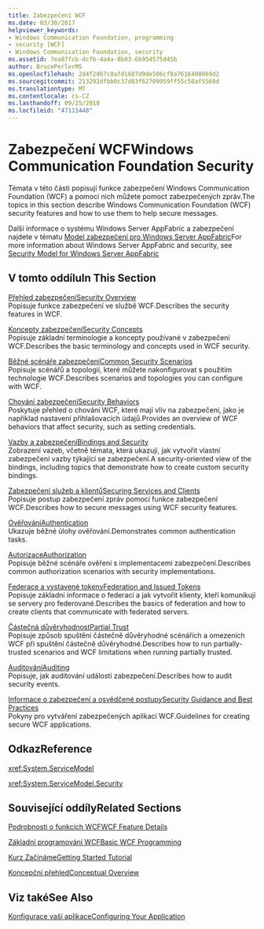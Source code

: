 ```yaml
---
title: Zabezpečení WCF
ms.date: 03/30/2017
helpviewer_keywords:
- Windows Communication Foundation, programming
- security [WCF]
- Windows Communication Foundation, security
ms.assetid: 7ea87fcb-dcfb-4a4a-8b03-6b954575d45b
author: BrucePerlerMS
ms.openlocfilehash: 2d4f2d67c8afd1687d9de506cf8a7616408069d2
ms.sourcegitcommit: 213292dfbb0c37d83f62709959ff55c50af5560d
ms.translationtype: MT
ms.contentlocale: cs-CZ
ms.lasthandoff: 09/25/2018
ms.locfileid: "47111448"
---
```

# <a name="windows-communication-foundation-security"></a><span data-ttu-id="f21f0-102">Zabezpečení WCF</span><span class="sxs-lookup"><span data-stu-id="f21f0-102">Windows Communication Foundation Security</span></span>
<span data-ttu-id="f21f0-103">Témata v této části popisují funkce zabezpečení Windows Communication Foundation (WCF) a pomocí nich můžete pomoct zabezpečených zpráv.</span><span class="sxs-lookup"><span data-stu-id="f21f0-103">The topics in this section describe Windows Communication Foundation (WCF) security features and how to use them to help secure messages.</span></span>  
  
 <span data-ttu-id="f21f0-104">Další informace o systému Windows Server AppFabric a zabezpečení najdete v tématu [Model zabezpečení pro Windows Server AppFabric](https://go.microsoft.com/fwlink/?LinkID=201279&clcid=0x409)</span><span class="sxs-lookup"><span data-stu-id="f21f0-104">For more information about Windows Server AppFabric and security, see [Security Model for Windows Server AppFabric](https://go.microsoft.com/fwlink/?LinkID=201279&clcid=0x409)</span></span>  
  
## <a name="in-this-section"></a><span data-ttu-id="f21f0-105">V tomto oddílu</span><span class="sxs-lookup"><span data-stu-id="f21f0-105">In This Section</span></span>  
 [<span data-ttu-id="f21f0-106">Přehled zabezpečení</span><span class="sxs-lookup"><span data-stu-id="f21f0-106">Security Overview</span></span>](../../../../docs/framework/wcf/feature-details/security-overview.md)  
 <span data-ttu-id="f21f0-107">Popisuje funkce zabezpečení ve službě WCF.</span><span class="sxs-lookup"><span data-stu-id="f21f0-107">Describes the security features in WCF.</span></span>  
  
 [<span data-ttu-id="f21f0-108">Koncepty zabezpečení</span><span class="sxs-lookup"><span data-stu-id="f21f0-108">Security Concepts</span></span>](../../../../docs/framework/wcf/feature-details/security-concepts.md)  
 <span data-ttu-id="f21f0-109">Popisuje základní terminologie a koncepty používané v zabezpečení WCF.</span><span class="sxs-lookup"><span data-stu-id="f21f0-109">Describes the basic terminology and concepts used in WCF security.</span></span>  
  
 [<span data-ttu-id="f21f0-110">Běžné scénáře zabezpečení</span><span class="sxs-lookup"><span data-stu-id="f21f0-110">Common Security Scenarios</span></span>](../../../../docs/framework/wcf/feature-details/common-security-scenarios.md)  
 <span data-ttu-id="f21f0-111">Popisuje scénářů a topologií, které můžete nakonfigurovat s použitím technologie WCF.</span><span class="sxs-lookup"><span data-stu-id="f21f0-111">Describes scenarios and topologies you can configure with WCF.</span></span>  
  
 [<span data-ttu-id="f21f0-112">Chování zabezpečení</span><span class="sxs-lookup"><span data-stu-id="f21f0-112">Security Behaviors</span></span>](../../../../docs/framework/wcf/feature-details/security-behaviors-in-wcf.md)  
 <span data-ttu-id="f21f0-113">Poskytuje přehled o chování WCF, které mají vliv na zabezpečení, jako je například nastavení přihlašovacích údajů.</span><span class="sxs-lookup"><span data-stu-id="f21f0-113">Provides an overview of WCF behaviors that affect security, such as setting credentials.</span></span>  
  
 [<span data-ttu-id="f21f0-114">Vazby a zabezpečení</span><span class="sxs-lookup"><span data-stu-id="f21f0-114">Bindings and Security</span></span>](../../../../docs/framework/wcf/feature-details/bindings-and-security.md)  
 <span data-ttu-id="f21f0-115">Zobrazení vazeb, včetně témata, která ukazují, jak vytvořit vlastní zabezpečení vazby týkající se zabezpečení.</span><span class="sxs-lookup"><span data-stu-id="f21f0-115">A security-oriented view of the bindings, including topics that demonstrate how to create custom security bindings.</span></span>  
  
 [<span data-ttu-id="f21f0-116">Zabezpečení služeb a klientů</span><span class="sxs-lookup"><span data-stu-id="f21f0-116">Securing Services and Clients</span></span>](../../../../docs/framework/wcf/feature-details/securing-services-and-clients.md)  
 <span data-ttu-id="f21f0-117">Popisuje postup zabezpečení zpráv pomocí funkce zabezpečení WCF.</span><span class="sxs-lookup"><span data-stu-id="f21f0-117">Describes how to secure messages using WCF security features.</span></span>  
  
 [<span data-ttu-id="f21f0-118">Ověřování</span><span class="sxs-lookup"><span data-stu-id="f21f0-118">Authentication</span></span>](../../../../docs/framework/wcf/feature-details/authentication-in-wcf.md)  
 <span data-ttu-id="f21f0-119">Ukazuje běžné úlohy ověřování.</span><span class="sxs-lookup"><span data-stu-id="f21f0-119">Demonstrates common authentication tasks.</span></span>  
  
 [<span data-ttu-id="f21f0-120">Autorizace</span><span class="sxs-lookup"><span data-stu-id="f21f0-120">Authorization</span></span>](../../../../docs/framework/wcf/feature-details/authorization-in-wcf.md)  
 <span data-ttu-id="f21f0-121">Popisuje běžné scénáře ověření s implementacemi zabezpečení.</span><span class="sxs-lookup"><span data-stu-id="f21f0-121">Describes common authorization scenarios with security implementations.</span></span>  
  
 [<span data-ttu-id="f21f0-122">Federace a vystavené tokeny</span><span class="sxs-lookup"><span data-stu-id="f21f0-122">Federation and Issued Tokens</span></span>](../../../../docs/framework/wcf/feature-details/federation-and-issued-tokens.md)  
 <span data-ttu-id="f21f0-123">Popisuje základní informace o federaci a jak vytvořit klienty, kteří komunikují se servery pro federované.</span><span class="sxs-lookup"><span data-stu-id="f21f0-123">Describes the basics of federation and how to create clients that communicate with federated servers.</span></span>  
  
 [<span data-ttu-id="f21f0-124">Částečná důvěryhodnost</span><span class="sxs-lookup"><span data-stu-id="f21f0-124">Partial Trust</span></span>](../../../../docs/framework/wcf/feature-details/partial-trust.md)  
 <span data-ttu-id="f21f0-125">Popisuje způsob spuštění částečně důvěryhodné scénářích a omezeních WCF při spuštění částečně důvěryhodné.</span><span class="sxs-lookup"><span data-stu-id="f21f0-125">Describes how to run partially-trusted scenarios and WCF limitations when running partially trusted.</span></span>  
  
 [<span data-ttu-id="f21f0-126">Auditování</span><span class="sxs-lookup"><span data-stu-id="f21f0-126">Auditing</span></span>](../../../../docs/framework/wcf/feature-details/auditing-security-events.md)  
 <span data-ttu-id="f21f0-127">Popisuje, jak auditování událostí zabezpečení.</span><span class="sxs-lookup"><span data-stu-id="f21f0-127">Describes how to audit security events.</span></span>  
  
 [<span data-ttu-id="f21f0-128">Informace o zabezpečení a osvědčené postupy</span><span class="sxs-lookup"><span data-stu-id="f21f0-128">Security Guidance and Best Practices</span></span>](../../../../docs/framework/wcf/feature-details/security-guidance-and-best-practices.md)  
 <span data-ttu-id="f21f0-129">Pokyny pro vytváření zabezpečených aplikací WCF.</span><span class="sxs-lookup"><span data-stu-id="f21f0-129">Guidelines for creating secure WCF applications.</span></span>  
  
## <a name="reference"></a><span data-ttu-id="f21f0-130">Odkaz</span><span class="sxs-lookup"><span data-stu-id="f21f0-130">Reference</span></span>  
 <xref:System.ServiceModel>  
  
 <xref:System.ServiceModel.Security>  
  
## <a name="related-sections"></a><span data-ttu-id="f21f0-131">Související oddíly</span><span class="sxs-lookup"><span data-stu-id="f21f0-131">Related Sections</span></span>  
 [<span data-ttu-id="f21f0-132">Podrobnosti o funkcích WCF</span><span class="sxs-lookup"><span data-stu-id="f21f0-132">WCF Feature Details</span></span>](../../../../docs/framework/wcf/feature-details/index.md)  
  
 [<span data-ttu-id="f21f0-133">Základní programování WCF</span><span class="sxs-lookup"><span data-stu-id="f21f0-133">Basic WCF Programming</span></span>](../../../../docs/framework/wcf/basic-wcf-programming.md)  
  
 [<span data-ttu-id="f21f0-134">Kurz Začínáme</span><span class="sxs-lookup"><span data-stu-id="f21f0-134">Getting Started Tutorial</span></span>](../../../../docs/framework/wcf/getting-started-tutorial.md)  
  
 [<span data-ttu-id="f21f0-135">Koncepční přehled</span><span class="sxs-lookup"><span data-stu-id="f21f0-135">Conceptual Overview</span></span>](../../../../docs/framework/wcf/conceptual-overview.md)  
  
## <a name="see-also"></a><span data-ttu-id="f21f0-136">Viz také</span><span class="sxs-lookup"><span data-stu-id="f21f0-136">See Also</span></span>  
 [<span data-ttu-id="f21f0-137">Konfigurace vaší aplikace</span><span class="sxs-lookup"><span data-stu-id="f21f0-137">Configuring Your Application</span></span>](../../../../docs/framework/wcf/diagnostics/configuring-your-application.md)
